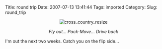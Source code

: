 Title: round trip
Date: 2007-07-13 13:41:44
Tags: imported
Category: 
Slug: round_trip


<div style="text-align: center"><img src="http://blog.mcstudios.net/wordpress/wp-content/uploads/2007/07/cross2.png" alt="cross_country_resize" /></div>
<p align="center"><em>Fly out... Pack-Move... Drive back</em></p>
I'm out the next two weeks.  Catch you on the flip side...
